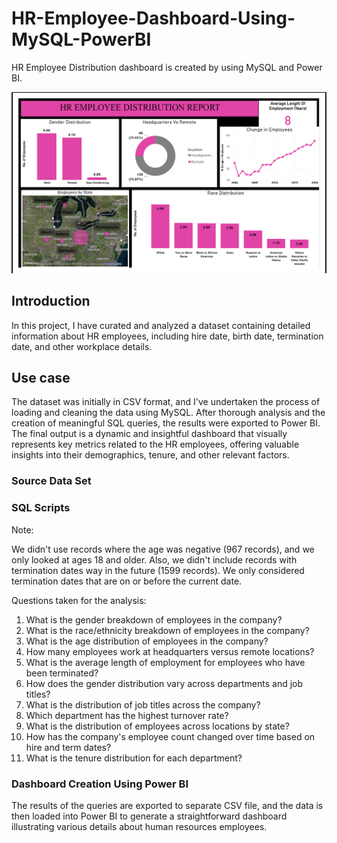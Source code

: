 # HR-Employee-Dashboard-Using-MySQL-PowerBI
HR Employee Distribution dashboard is created by using MySQL and Power BI.

![image](Dashboard.png)

## Introduction
 In this project, I have curated and analyzed a dataset containing detailed information about HR employees, including hire date, birth date, termination date, and other workplace details.

## Use case
The dataset was initially in CSV format, and I've undertaken the process of loading and cleaning the data using MySQL. After thorough analysis and the creation of meaningful SQL queries, the results were exported to Power BI. The final output is a dynamic and insightful dashboard that visually represents key metrics related to the HR employees, offering valuable insights into their demographics, tenure, and other relevant factors.

### Source Data Set

### SQL Scripts
Note:

We didn't use records where the age was negative (967 records), and we only looked at ages 18 and older. Also, we didn't include records with termination dates way in the future (1599 records). We only considered termination dates that are on or before the current date.

Questions taken for the analysis:

1. What is the gender breakdown of employees in the company?
2. What is the race/ethnicity breakdown of employees in the company?
3. What is the age distribution of employees in the company?
4. How many employees work at headquarters versus remote locations?
5. What is the average length of employment for employees who have been terminated?
6. How does the gender distribution vary across departments and job titles?
7. What is the distribution of job titles across the company?
8. Which department has the highest turnover rate?
9. What is the distribution of employees across locations by state?
10. How has the company's employee count changed over time based on hire and term dates?
11. What is the tenure distribution for each department?

### Dashboard Creation Using Power BI
The results of the queries are exported to separate CSV file, and the data is then loaded into Power BI to generate a straightforward dashboard illustrating various details about human resources employees.
